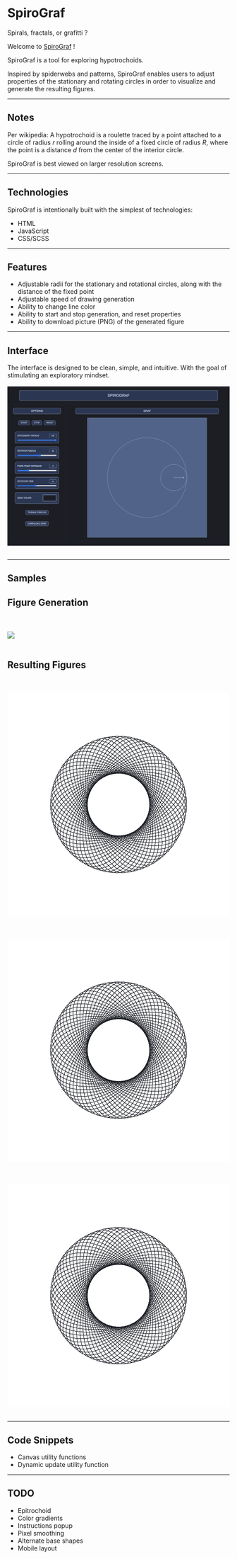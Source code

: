 # SpiroGraf

Spirals, fractals, or grafitti ?

Welcome to [SpiroGraf](https://jdalal.dev/spirograf/spirograf.html "SpiroGraf Live Demo") !

SpiroGraf is a tool for exploring hypotrochoids.

Inspired by spiderwebs and patterns, SpiroGraf enables users to adjust properties of the stationary and rotating circles in order to visualize and generate the resulting figures.

***

## Notes

Per wikipedia: A hypotrochoid is a roulette traced by a point attached to a circle of radius *r* rolling around the inside of a fixed circle of radius *R*, where the point is a distance *d* from the center of the interior circle.

SpiroGraf is best viewed on larger resolution screens.
***

## Technologies

SpiroGraf is intentionally built with the simplest of technologies:

* HTML
* JavaScript
* CSS/SCSS

***

## Features

* Adjustable radii for the stationary and rotational circles, along with the distance of the fixed point
* Adjustable speed of drawing generation
* Ability to change line color
* Ability to start and stop generation, and reset properties
* Ability to download picture (PNG) of the generated figure

***

## Interface

The interface is designed to be clean, simple, and intuitive. With the goal of stimulating an exploratory mindset.
<br />
<br />
<img src="./assets/images/readme/spirograf_interface.png" align="center" />
<br />
<br />

***

## Samples

## Figure Generation

<br />
<br />
<img src="./assets/images/readme/spirograf_running.gif" align="center" />
<br />
<br />

## Resulting Figures

<br />
<br />
<img src="./assets/images/readme/spirograf_resultFigure1.png" align="center" />
<br />
<br />

<br />
<br />
<img src="./assets/images/readme/spirograf_resultFigure1.png" align="center" />
<br />
<br />

<br />
<br />
<img src="./assets/images/readme/spirograf_resultFigure1.png" align="center" />
<br />
<br />

***

## Code Snippets

* Canvas utility functions
* Dynamic update utility function

***

## TODO

* Epitrochoid
* Color gradients
* Instructions popup
* Pixel smoothing
* Alternate base shapes
* Mobile layout
